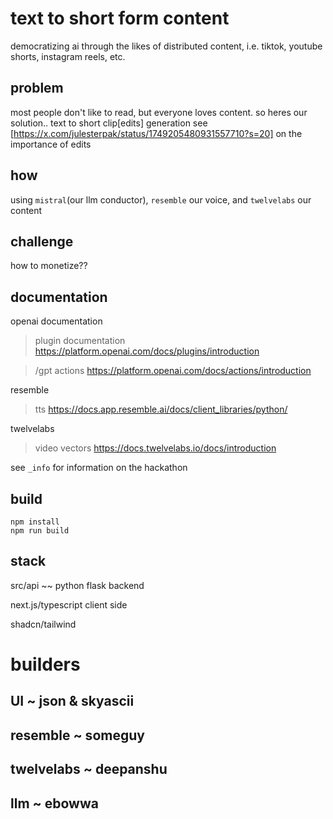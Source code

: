 # text to short form content 
democratizing ai through the likes of distributed content, i.e. tiktok, youtube shorts, instagram reels, etc.

## problem
most people don't like to read, but everyone loves content. so heres our solution.. text to short clip[edits] generation
see [https://x.com/julesterpak/status/1749205480931557710?s=20] on the importance of edits

## how
using `mistral`(our llm conductor), `resemble` our voice, and `twelvelabs` our content

## challenge
how to monetize??

## documentation
openai documentation
 > plugin documentation
   https://platform.openai.com/docs/plugins/introduction

 > /gpt actions
   https://platform.openai.com/docs/actions/introduction

resemble
 > tts
   https://docs.app.resemble.ai/docs/client_libraries/python/

twelvelabs
 > video vectors
   https://docs.twelvelabs.io/docs/introduction

see ```_info``` for information on the hackathon

## build
```
npm install
npm run build
```

## stack
src/api ~~ python flask backend

next.js/typescript client side

shadcn/tailwind

# builders

## UI ~ json & skyascii

## resemble ~ someguy

## twelvelabs ~ deepanshu

## llm ~ ebowwa


